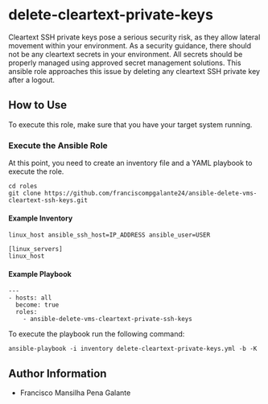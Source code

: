 # delete-cleartext-private-keys

Cleartext SSH private keys pose a serious security risk, as they allow lateral movement within your environment. 
As a security guidance, there should not be any cleartext secrets in your environment. 
All secrets should be properly managed using approved secret management solutions. 
This ansible role approaches this issue by deleting any cleartext SSH private key after a logout. 

## How to Use

To execute this role, make sure that you have your target system running.

### Execute the Ansible Role
At this point, you need to create an inventory file and a YAML playbook to execute the role.

```
cd roles
git clone https://github.com/franciscompgalante24/ansible-delete-vms-cleartext-ssh-keys.git
```

#### Example Inventory
```
linux_host ansible_ssh_host=IP_ADDRESS ansible_user=USER

[linux_servers]
linux_host
```

#### Example Playbook
```
---                                                  
- hosts: all                                         
  become: true                                       
  roles:                                             
    - ansible-delete-vms-cleartext-private-ssh-keys     
```

To execute the playbook run the following command:
```
ansible-playbook -i inventory delete-cleartext-private-keys.yml -b -K
```

## Author Information
- Francisco Mansilha Pena Galante
